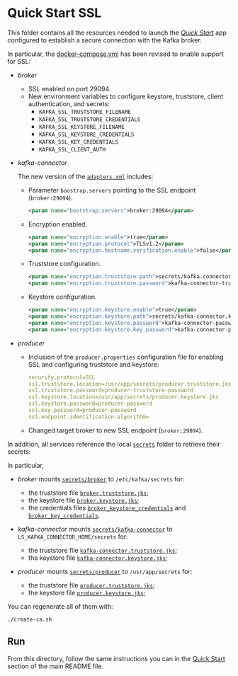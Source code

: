 # Quick Start SSL

This folder contains all the resources needed to launch the [_Quick Start_](../../README.md#quick-start) app configured to establish a secure connection with the Kafka broker.

In particular, the [docker-compose.yml](docker-compose.yml) has been revised to enable support for SSL:

- _broker_
  - SSL enabled on port 29094.
  - New environment variables to configure keystore, truststore, client authentication, and secrets:
    - `KAFKA_SSL_TRUSTSTORE_FILENAME`
    - `KAFKA_SSL_TRUSTSTORE_CREDENTIALS`
    - `KAFKA_SSL_KEYSTORE_FILENAME`
    - `KAFKA_SSL_KEYSTORE_CREDENTIALS`
    - `KAFKA_SSL_KEY_CREDENTIALS`
    - `KAFKA_SSL_CLIENT_AUTH`

- _kafka-connector_

  The new version of the [`adapters.xml`](./adapters.xml) includes:
  - Parameter `boostrap.servers` pointing to the SSL endpoint (`broker:29094`).
    ```xml
    <param name="bootstrap.servers">broker:29094</param>
    ```

  - Encryption enabled.
    ```xml
    <param name="encryption.enable">true</param>
    <param name="encryption.protocol">TLSv1.2</param>
    <param name="encryption.hostname.verification.enable">false</param>
    ```

  - Truststore configuration.
    ```xml
    <param name="encryption.truststore.path">secrets/kafka.connector.truststore.jks</param>
    <param name="encryption.truststore.password">kafka-connector-truststore-password</param>
    ```

  - Keystore configuration.
    ```xml
    <param name="encryption.keystore.enable">true</param>
    <param name="encryption.keystore.path">secrets/kafka-connector.keystore.jks</param>
    <param name="encryption.keystore.password">kafka-connector-password</param>
    <param name="encryption.keystore.key.password">kafka-connector-password</param>
    ```

- _producer_
  - Inclusion of the `producer.properties` configuration file for enabling SSL and configuring truststore and keystore:
    
    ```yaml
    security.protocol=SSL
    ssl.truststore.location=/usr/app/secrets/producer.truststore.jks
    ssl.truststore.password=producer-truststore-password
    ssl.keystore.location=/usr/app/secrets/producer.keystore.jks
    ssl.keystore.password=producer-password
    ssl.key.password=producer-password
    ssl.endpoint.identification.algorithm=
    ```  
  - Changed target broker to new SSL endpoint (`broker:29094`).

In addition, all services reference the local [`secrets`](secrets/) folder to retrieve their secrets:

In particular, 

- _broker_ mounts [`secrets/broker`](secrets/broker/) to `/etc/kafka/secrets` for:
  - the truststore file [`broker.truststore.jks`](secrets/broker/broker.truststore.jks);
  - the keystore file [`broker.keystore.jks`](secrets/broker/broker.keystore.jks);
  - the credentials files [`broker_keystore_credentials`](secrets/broker/broker_keystore_credentials) and [`broker_key_credentials`](secrets/broker/broker_key_credentials).

- _kafka-connector_ mounts [`secrets/kafka-connector`](secrets/kafka-connector/) to `LS_KAFKA_CONNECTOR_HOME/secrets` for:
  -  the truststore file [`kafka-connector.truststore.jks`](secrets/kafka-connector/kafka-connector.truststore.jks);
  -  the keystore file [`kafka-connector.keystore.jks`](secrets/kafka-connector/kafka-connector.keystore.jks);

- _producer_ mounts [`secrets/producer`](secrets/producer/) to `/usr/app/secrets` for:
  -  the truststore file [`producer.truststore.jks`](secrets/producer/producer.truststore.jks);
  -  the keystore file [`producer.keystore.jks`](secrets/producer/producer.keystore.jks);

You can regenerate all of them with:

```sh
./create-ca.sh
```

## Run

From this directory, follow the same instructions you can in the [Quick Start](../../README.md#run) section of the main README file.
